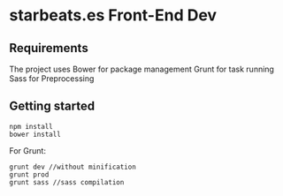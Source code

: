# starbeats.es Front-End Dev

## Requirements
The project uses 
Bower for package management
Grunt for task running
Sass for Preprocessing

## Getting started
```console
npm install
bower install
```

For Grunt:
```console
grunt dev //without minification
grunt prod
grunt sass //sass compilation
```
